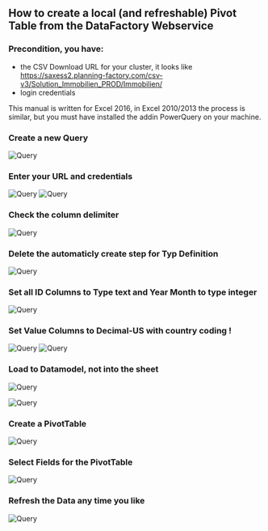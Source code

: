 ## How to create a local (and refreshable) Pivot Table from the DataFactory Webservice

### Precondition, you have:
* the CSV Download URL for your cluster, it looks like https://saxess2.planning-factory.com/csv-v3/Solution_Immobilien_PROD/Immobilien/
* login credentials

This manual is written for Excel 2016, in Excel 2010/2013 the process is similar, but you must have installed the addin PowerQuery on your machine.

### Create a new Query

![Query](images/1.PNG)

### Enter your URL and credentials

![Query](images/2.PNG)
![Query](images/2b.PNG)


### Check the column delimiter
![Query](images/3.PNG)

### Delete the automaticly create step for Typ Definition
![Query](images/3b.PNG)

### Set all ID Columns to Type text and Year Month to type integer
![Query](images/4a.PNG)

### Set Value Columns to Decimal-US with country coding !
![Query](images/4b.PNG)
![Query](images/4c.PNG)
### Load to Datamodel, not into the sheet
![Query](images/5.PNG)

![Query](images/6.PNG)
### Create a PivotTable

![Query](images/7.PNG)

### Select Fields for the PivotTable
![Query](images/8.PNG)

### Refresh the Data any time you like
![Query](images/9.PNG)
